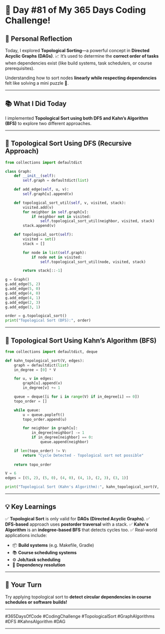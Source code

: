 # 🎯 Day #81 of My 365 Days Coding Challenge!

## 💭 Personal Reflection

Today, I explored **Topological Sorting**—a powerful concept in **Directed Acyclic Graphs (DAGs)**. 📈
It’s used to determine the **correct order of tasks** when dependencies exist (like build systems, task schedulers, or course prerequisites).

Understanding how to sort nodes **linearly while respecting dependencies** felt like solving a mini puzzle 🧩.

---

## 📚 What I Did Today

I implemented **Topological Sort using both DFS and Kahn’s Algorithm (BFS)** to explore two different approaches.

---

## 📝 Topological Sort Using DFS (Recursive Approach)

```python
from collections import defaultdict

class Graph:
    def __init__(self):
        self.graph = defaultdict(list)

    def add_edge(self, u, v):
        self.graph[u].append(v)

    def topological_sort_util(self, v, visited, stack):
        visited.add(v)
        for neighbor in self.graph[v]:
            if neighbor not in visited:
                self.topological_sort_util(neighbor, visited, stack)
        stack.append(v)

    def topological_sort(self):
        visited = set()
        stack = []

        for node in list(self.graph):
            if node not in visited:
                self.topological_sort_util(node, visited, stack)

        return stack[::-1]

g = Graph()
g.add_edge(5, 2)
g.add_edge(5, 0)
g.add_edge(4, 0)
g.add_edge(4, 1)
g.add_edge(2, 3)
g.add_edge(3, 1)

order = g.topological_sort()
print("Topological Sort (DFS):", order)
```

---

## 📝 Topological Sort Using Kahn’s Algorithm (BFS)

```python
from collections import defaultdict, deque

def kahn_topological_sort(V, edges):
    graph = defaultdict(list)
    in_degree = [0] * V

    for u, v in edges:
        graph[u].append(v)
        in_degree[v] += 1

    queue = deque([i for i in range(V) if in_degree[i] == 0])
    topo_order = []

    while queue:
        u = queue.popleft()
        topo_order.append(u)

        for neighbor in graph[u]:
            in_degree[neighbor] -= 1
            if in_degree[neighbor] == 0:
                queue.append(neighbor)

    if len(topo_order) != V:
        return "Cycle Detected - Topological sort not possible"
    
    return topo_order

V = 6
edges = [(5, 2), (5, 0), (4, 0), (4, 1), (2, 3), (3, 1)]

print("Topological Sort (Kahn's Algorithm):", kahn_topological_sort(V, edges))
```

---

## 💡 Key Learnings

✅ **Topological Sort** is only valid for **DAGs (Directed Acyclic Graphs)**.
✅ **DFS-based** approach uses **postorder traversal** with a stack.
✅ **Kahn's Algorithm** is an **indegree-based BFS** that detects cycles too.
✅ Real-world applications include:

* 📦 **Build systems** (e.g. Makefile, Gradle)
* 📚 **Course scheduling systems**
* ⚙️ **Job/task scheduling**
* 🔁 **Dependency resolution**

---

## 🚀 Your Turn

Try applying topological sort to **detect circular dependencies in course schedules or software builds!**

---

\#365DaysOfCode #CodingChallenge #TopologicalSort #GraphAlgorithms #DFS #KahnsAlgorithm #DAG

---